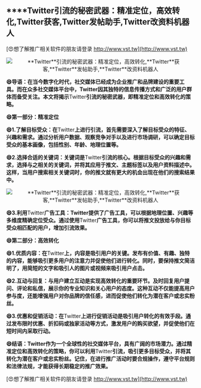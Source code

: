 ## ****Twitter**引流的秘密武器：精准定位，高效转化,**Twitter**获客,**Twitter**发帖助手,**Twitter**改资料机器人**

[😍想了解推广相关软件的朋友请登录 http://www.vst.tw](http://www.vst.tw)

 <center><img src="https://vst.tw/MP4/tuiguang/png/6.png" alt="**Twitter**引流的秘密武器：精准定位，高效转化,**Twitter**获客,**Twitter**发帖助手,**Twitter**改资料机器人"></center>

**😄导语：在当今数字化时代，社交媒体已经成为企业推广和品牌建设的重要工具。而在众多社交媒体平台中，**Twitter**因其独特的信息传播方式和广泛的用户群体而备受关注。本文将揭示**Twitter**引流的秘密武器，即精准定位和高效转化的策略。**

**😄第一部分：精准定位**

**😄1.了解目标受众：在**Twitter**上进行引流，首先需要深入了解目标受众的特征、兴趣和需求。通过分析用户数据、观察竞争对手以及进行市场调研，可以确定目标受众的基本画像，包括性别、年龄、地理位置等。**

**😄2.选择合适的关键词：关键词是**Twitter**引流的核心。根据目标受众的兴趣和需求，选择与之相关的关键词，并将其应用于推文、主题标签以及用户资料描述中。这样，当用户搜索相关关键词时，你的推文就有更大的机会出现在他们的搜索结果中。**

 <center><img src="https://vst.tw/MP4/tuiguang/png/1.png" alt="**Twitter**引流的秘密武器：精准定位，高效转化,**Twitter**获客,**Twitter**发帖助手,**Twitter**改资料机器人"></center>

**😄3.利用**Twitter**广告工具：**Twitter**提供了广告工具，可以根据地理位置、兴趣等多维度精确定位受众。通过使用**Twitter**广告工具，你可以将推文投放给与你目标受众相匹配的用户，增加引流效果。**

**😄第二部分：高效转化**

**😄1.优质内容：在**Twitter**上，内容是吸引用户的关键。发布有价值、有趣、独特的内容，能够吸引更多用户的注意力并促使他们进行转化。同时，要保持推文简洁明了，用简短的文字和吸引人的图片或视频来吸引用户点击。**

**😄2.互动与回复：与用户建立互动是实现高效转化的重要环节。及时回复用户提问、评论和私信，展示你的专业知识和关心用户的态度。这种互动不仅能提高用户参与度，还能增强用户对你品牌的信任感，进而促使他们转化为潜在客户或忠实粉丝。**

**😄3.优惠和促销活动：在**Twitter**上进行促销活动是吸引用户转化的有效手段。通过发布限时优惠、折扣码或独家活动等方式，激发用户的购买欲望，并促使他们在短时间内采取行动。**

**😄结语：**Twitter**作为一个全球性的社交媒体平台，具有广阔的市场潜力。通过精准定位和高效转化的策略，你可以利用**Twitter**引流，吸引更多目标受众，并将其转化为潜在客户或忠实粉丝。记住，在进行推广活动时要合规操作，遵守平台规则和法律法规，才能获得长期稳定的推广效果。**

[😍想了解推广相关软件的朋友请登录 http://www.vst.tw](http://www.vst.tw)



